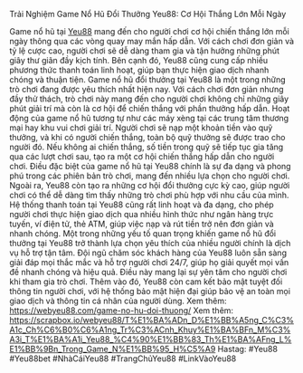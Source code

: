 Trải Nghiệm Game Nổ Hũ Đổi Thưởng Yeu88: Cơ Hội Thắng Lớn Mỗi Ngày

Game nổ hũ tại [Yeu88](https://) mang đến cho người chơi cơ hội chiến thắng lớn mỗi ngày thông qua các vòng quay may mắn hấp dẫn. Với cách chơi đơn giản và tỷ lệ cược cao, người chơi sẽ dễ dàng tham gia và tận hưởng những phút giây thư giãn đầy kịch tính. Bên cạnh đó, Yeu88 cũng cung cấp nhiều phương thức thanh toán linh hoạt, giúp bạn thực hiện giao dịch nhanh chóng và thuận tiện.
Game nổ hũ đổi thưởng tại Yeu88 là một trong những trò chơi đang được yêu thích nhất hiện nay. Với cách chơi đơn giản nhưng đầy thử thách, trò chơi này mang đến cho người chơi không chỉ những giây phút giải trí mà còn là cơ hội để chiến thắng với phần thưởng hấp dẫn. Hoạt động của game nổ hũ tương tự như các máy xèng tại các trung tâm thương mại hay khu vui chơi giải trí. Người chơi sẽ nạp một khoản tiền vào quỹ thưởng, và khi có người chiến thắng, toàn bộ quỹ thưởng sẽ được trao cho người đó. Nếu không ai chiến thắng, số tiền trong quỹ sẽ tiếp tục gia tăng qua các lượt chơi sau, tạo ra một cơ hội chiến thắng hấp dẫn cho người chơi. Điều đặc biệt của game nổ hũ tại Yeu88 chính là sự đa dạng và phong phú trong các phiên bản trò chơi, mang đến nhiều lựa chọn cho người chơi. Ngoài ra, Yeu88 còn tạo ra những cơ hội đổi thưởng cực kỳ cao, giúp người chơi có thể dễ dàng tìm thấy những trò chơi phù hợp với nhu cầu của mình. Hệ thống thanh toán tại Yeu88 cũng rất linh hoạt và đa dạng, cho phép người chơi thực hiện giao dịch qua nhiều hình thức như ngân hàng trực tuyến, ví điện tử, thẻ ATM, giúp việc nạp và rút tiền trở nên đơn giản và nhanh chóng.
Một trong những yếu tố quan trọng khiến game nổ hũ đổi thưởng tại Yeu88 trở thành lựa chọn yêu thích của nhiều người chính là dịch vụ hỗ trợ tận tâm. Đội ngũ chăm sóc khách hàng của Yeu88 luôn sẵn sàng giải đáp mọi thắc mắc và hỗ trợ người chơi 24/7, giúp họ giải quyết mọi vấn đề nhanh chóng và hiệu quả. Điều này mang lại sự yên tâm cho người chơi khi tham gia trò chơi. Thêm vào đó, Yeu88 còn cam kết bảo mật tuyệt đối thông tin người chơi, với hệ thống bảo mật hiện đại giúp bảo vệ an toàn mọi giao dịch và thông tin cá nhân của người dùng.
Xem thêm: https://webyeu88.com/game-no-hu-doi-thuong/
Xem thêm: https://scrapbox.io/webyeu88/T%E1%BA%ADn_D%E1%BB%A5ng_C%C3%A1c_Ch%C6%B0%C6%A1ng_Tr%C3%ACnh_Khuy%E1%BA%BFn_M%C3%A3i_T%E1%BA%A1i_Yeu88_%C4%90%E1%BB%83_Th%E1%BA%AFng_L%E1%BB%9Bn_Trong_Game_N%E1%BB%95_H%C5%A9
Hastag: #Yeu88 #Yeu88bet #NhàCáiYeu88 #TrangChủYeu88 #LinkVàoYeu88
